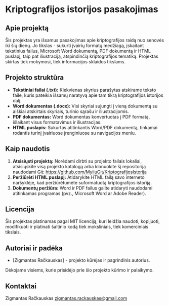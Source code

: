 # Kriptografijos istorijos pasakojimas

## Apie projektą

Šis projektas yra išsamus pasakojimas apie kriptografijos raidą nuo senovės iki šių dienų. Jo tikslas - sukurti įvairių formatų medžiagą, įskaitant tekstinius failus, Microsoft Word dokumentą, PDF dokumentą ir HTML puslapį, taip pat iliustraciją, atspindinčią kriptografijos tematiką. Projektas skirtas tiek mokymosi, tiek informacijos sklaidos tikslams.

## Projekto struktūra

- **Tekstiniai failai (.txt):** Kiekvienas skyrius parašytas atskirame teksto faile, kuris pateikia išsamų naratyvą apie tam tikrą kriptografijos istorijos dalį.
- **Word dokumentas (.docx):** Visi skyriai sujungti į vieną dokumentą su aiškiai atskirtais skyriais, turinio sąrašu ir iliustracijomis.
- **PDF dokumentas:** Word dokumentas konvertuotas į PDF formatą, išlaikant visus formatavimus ir iliustracijas.
- **HTML puslapis:** Sukurtas atitinkantis Word/PDF dokumentą, tinkamai rodantis turinį įvairiuose įrenginiuose su navigacijos meniu.

## Kaip naudotis

1. **Atsisiųsti projektą:** Norėdami dirbti su projekto failais lokaliai, atsisiųskite visą projekto katalogą arba klonuokite šį repositoriją naudodami Git:
https://github.com/MyliuGit/KriptografijosIstorija
2. **Peržiūrėti HTML puslapį:** Atidarykite HTML failą savo interneto naršyklėje, kad peržiūrėtumėte suformatuotą kriptografijos istoriją.
3. **Dokumentų peržiūra:** Word ir PDF failus galite atidaryti naudodami atitinkamas programas (pvz., Microsoft Word ar Adobe Reader).

## Licencija

Šis projektas platinamas pagal MIT licenciją, kuri leidžia naudoti, kopijuoti, modifikuoti ir platinati šaltinio kodą tiek moksliniais, tiek komerciniais tikslais.

## Autoriai ir padėka

- [Zigmantas Račkauskas] - projekto kūrėjas ir pagrindinis autorius.

Dėkojame visiems, kurie prisidėjo prie šio projekto kūrimo ir palaikymo.

## Kontaktai

Zigmantas Račkauskas zigmantas.rackauskas@gmail.com

